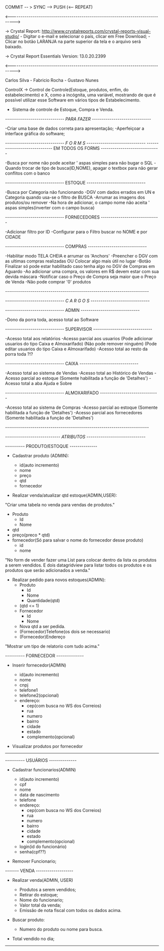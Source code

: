 COMMIT -- >  SYNC -->  PUSH (<-- REPEAT)

<-------------------------------------------------------------------------------->

 -> Crystal Report: http://www.crystalreports.com/crystal-reports-visual-studio/
      - Digitar o e-mail e selecionar o país, clicar em Free Download;
      - Clicar no botão LARANJA na parte superior da tela e o arquivo será baixado.

 -> Crystal Report Essentials Version: 13.0.20.2399

<-------------------------------------------------------------------------------->

Carlos Silva  - Fabricio Rocha - Gustavo Nunes

ControlX -> Control de Controle(Estoque, produtos, enfim, do estabelecimento) e X, como a incógnita, uma variável,
mostrando de que é possível utilizar esse Software em vários tipos de Estabelecimento.

- Sistema de controle de Estoque, Compra e Venda.

*------------------------------ PARA FAZER ------------------------------*

 -Criar uma base de dados correta para apresentação;
 -Aperfeiçoar a interface gráfica do software;

*------------------------------ F O R M S ------------------------------* 
------------------------------ EM TODOS OS FORMS ------------------------------

-Busca por nome não pode aceitar ' aspas simples para não bugar o SQL
-Quando trocar de tipo de busca(ID,NOME), apagar o textbox para não gerar conflitos com o banco

------------------------------  ESTOQUE ------------------------------

-Busca por Categoria não funcionando
-DGV com dados errados em UN e Categoria quando usa-se o filtro de BUSCA
-Arrumar as imagens dos produtos/ou remover
-Na hora de adicionar, o campo nome não aceita ' aspas simples(inverter com o campo busca)

------------------------------ FORNECEDORES ------------------------------

  -Adicionar filtro por ID
  -Configurar para o Filtro buscar no NOME e por CIDADE

------------------------------ COMPRAS ------------------------------

  -Habilitar modo TELA CHEIA e arrumar os 'Anchors'
  -Preencher o DGV com as ultimas compras realizadas OU Colocar algo mais útil no lugar
  -Botão Finalizar só pode estar habilitado caso tenha algo no DGV de Compras em Aguardo
  -Ao adicionar uma compra, os valores em R$ devem estar com sua devida máscara
  -Notificar caso o Preço de Compra seja maior que o Preço de Venda
  -Não pode comprar '0' produtos

*-------------------------------------------------------------------------*

*------------------------------ C A R G O S ------------------------------*

------------------------------ ADMIN ------------------------------

  -Dono da porra toda, acesso total ao Software

------------------------------ SUPERVISOR ------------------------------

  -Acesso total aos relatórios
  -Acesso parcial aos usuarios
	(Pode adicionar usuarios do tipo Caixa e Almoxarifado)
	(Não pode remover ninguém)
	(Pode editar usuarios do tipo Caixa e Almoxarifado)
  -Acesso total ao resto da porra toda ?!?

------------------------------ CAIXA ------------------------------

  -Acesso total ao sistema de Vendas
  -Acesso total ao Histórico de Vendas
  -Acesso parcial ao estoque
	(Somente habilitada a função de 'Detalhes')
  -Acesso total a aba Ajuda e Sobre

------------------------------ ALMOXARIFADO ------------------------------

  -Acesso total ao sistema de Compras
  -Acesso parcial ao estoque
	(Somente habilitada a função de 'Detalhes')
  -Acesso parcial aos fornecedores
	(Somente habilitada a função de 'Detalhes')

*-------------------------------------------------------------------------*

      
*---------------------------- ATRIBUTOS ------------------------------*

---------- PRODUTO/ESTOQUE --------------

- Cadastrar produto (ADMIN):
  - id(auto incremento)
  - nome
  - preço
  - qtd
  - fornecedor

- Realizar venda/atualizar qtd estoque(ADMIN,USER):


"Criar uma tabela no venda para vendas de produtos."
  - Produto
    - Id
    - Nome
  - qtd
  - preço(preco * qtd)
  - fornecedor(Só para salvar o nome do fornecedor desse produto)
      - id
      - nome

"No form de vender fazer uma List<Produtos> para colocar dentro da lista os produtos
  a serem vendidos. E dois datagridview para listar todos os produtos e os produtos
  que serão adicionados a venda."
  
- Realizar pedido para novos estoques(ADMIN):
  - Produto
    - Id
    - Nome
    - Quantidade(qtd)
  - (qtd <= 1)
  - Fornecedor
    - Id
    - Nome
  - Nova qtd a ser pedida.
  - (Fornecedor)Telefone(os dois se necessario)
  - (Fornecedor)Endereço
  
  
"Mostrar um tipo de relatorio com tudo acima."
  
---------- FORNECEDOR --------------

- Inserir fornecedor(ADMIN)
  - id(auto incremento)
  - nome
  - cnpj
  - telefone1
  - telefone2(opcional)
  - endereço:
    - cep(com busca no WS dos Correios)
    - rua
    - numero
    - bairro
    - cidade
    - estado
    - complemento(opcional)
    
- Visualizar produtos por fornecedor
  
---------------------------------

---------- USUÁRIOS -------------- 

- Cadastrar funcionarios(ADMIN)
  - id(auto incremento)
  - cpf
  - nome
  - data de nascimento
  - telefone
  - endereço:
    - cep(com busca no WS dos Correios)
    - rua
    - numero
    - bairro
    - cidade
    - estado
    - complemento(opcional)
  - login(id do funcionário)
  - senha(cpf??)
  
- Remover Funcionario;

------- VENDA -------------------

- Realizar venda(ADMIN, USER)
  - Produtos a serem vendidos;
  - Retirar do estoque;
  - Nome do funcionario;
  - Valor total da venda;
  - Emissão de nota fiscal com todos os dados acima.
  
- Buscar produto:
  - Numero do produto ou nome para busca.
  
- Total vendido no dia;
----------------------------------


